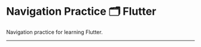 # Navigation Practice :card_index_dividers: Flutter

Navigation practice for learning Flutter.

---
